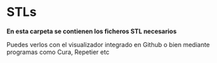 # STLs

**En esta carpeta se contienen los ficheros STL necesarios**

Puedes verlos con el visualizador integrado en Github o bien mediante programas como Cura, Repetier etc


